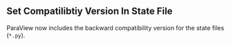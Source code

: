 ## Set Compatilibtiy Version In State File

ParaView now includes the backward compatibility version
for the state files (`*.py`).
